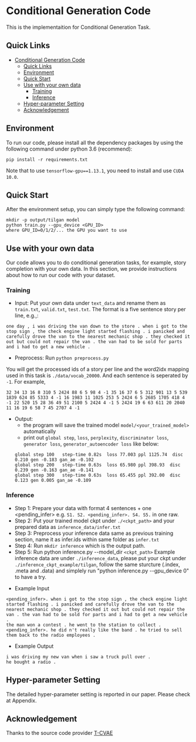 # Conditional Generation Code

This is the implementaition for Conditional Generation Task.

## Quick Links
- [Conditional Generation Code](#conditional-generation-code)
  - [Quick Links](#quick-links)
  - [Environment](#environment)
  - [Quick Start](#quick-start)
  - [Use with your own data](#use-with-your-own-data)
    - [Training](#training)
    - [Inference](#inference)
  - [Hyper-parameter Setting](#hyper-parameter-setting)
  - [Acknowledgement](#acknowledgement)

## Environment 
To run our code, please install all the dependency packages by using the following command under python 3.6 (recommend):

```
pip install -r requirements.txt
```
Note that to use `tensorflow-gpu==1.13.1`, you need to install and use `CUDA 10.0`.

## Quick Start
After the environment setup, you can simply type the following command:

```shell
mkdir -p output/tilgan model
python train.py --gpu_device <GPU_ID>
where GPU_ID=0/1/2/... the GPU you want to use
```

## Use with your own data
Our code allows you to do conditional generation tasks, for example, story completion with your own data.
In this section, we provide instructions about how to run our code with your dataset.
### Training
* Input: Put your own data under `text_data` and rename them as `train.txt`, `valid.txt`, `test.txt`. The format is a five sentence story per line, e.g.,:
```angular2html
one day , i was driving the van down to the store . when i got to the stop sign , the check engine light started flashing . i panicked and carefully drove the van to the nearest mechanic shop . they checked it out but could not repair the van . the van had to be sold for parts and i had to get a new vehicle .
```
* Preprocess:
  Run `python preprocess.py`

You will get the processed ids of a story per line and the word2idx mapping used in this task is `./data/vocab_20000`. And each sentence is seperated by `-1`. For example,
```angular2html
32 34 13 16 8 310 5 2424 88 6 5 98 4 -1 35 16 37 6 5 312 901 13 5 539 1839 624 85 5333 4 -1 16 1983 11 1025 253 5 2424 6 5 2685 1705 418 4 -1 22 520 15 28 36 49 51 2100 5 2424 4 -1 5 2424 19 6 63 611 20 2040 11 16 19 6 58 7 45 2707 4 -1
```

* Output: 
  * the program will save the trained model `model/<your_trained_model>` automatically
  * print out `global step`, `loss`, `perplexity`, `discriminator loss`, `generator loss`, `generator_autoencoder loss` like below:
  ```angular2html
  global step 100   step-time 0.82s  loss 77.003 ppl 1125.74  disc 0.210 gen -0.183 gan_ae -0.102
  global step 200   step-time 0.63s  loss 65.980 ppl 398.93  disc 0.239 gen -0.163 gan_ae -0.141
  global step 300   step-time 0.63s  loss 65.455 ppl 392.00  disc 0.123 gen 0.005 gan_ae -0.109
  ```

### Inference
- Step 1: Prepare your data with format 4 sentences + one <pending_infer>  e.g. `S1. S2. <pending_infer>. S4. S5.` in one raw.
- Step 2: Put your trained model ckpt under `./<ckpt_path>` and your prepared data as `inference_data/infer.txt`
- Step 3: Preprocess your inference data same as previous training section, name it as infer.ids  within same folder as `infer.txt`
- Step 4: Run `mkdir inference` which is the output path.
- Step 5: Run python inference.py --model_dir `<ckpt_path>`
Example inference data are under `./inference_data`, please put your ckpt under `./inference_ckpt_example/tilgan`, follow the same sturcture (.index, .meta and .data) and simplely run "python inference.py --gpu_device 0" to have a try.
* Example Input
```angular2html
<pending_infer>. when i got to the stop sign , the check engine light started flashing . i panicked and carefully drove the van to the nearest mechanic shop . they checked it out but could not repair the van . the van had to be sold for parts and i had to get a new vehicle .
the man won a contest . he went to the station to collect . <pending_infer>. he did n't really like the band . he tried to sell them back to the radio employees . 
```
* Example Output
```angular2html
i was driving my new van when i saw a truck pull over .
he bought a radio .
```
## Hyper-parameter Setting
The detailed hyper-parameter setting is reported in our paper. Please check at Appendix. 

## Acknowledgement
Thanks to the source code provider [T-CVAE](https://www.ijcai.org/proceedings/2019/727)
